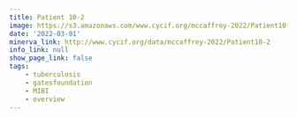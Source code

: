 ```yaml
---
title: Patient 10-2
image: https://s3.amazonaws.com/www.cycif.org/mccaffrey-2022/Patient10-2/CD45_13__CD45/0_0_0.jpg
date: '2022-03-01'
minerva_link: http://www.cycif.org/data/mccaffrey-2022/Patient10-2
info_link: null
show_page_link: false
tags:
    - tuberculosis
    - gatesfoundation
    - MIBI
    - overview
---
```


